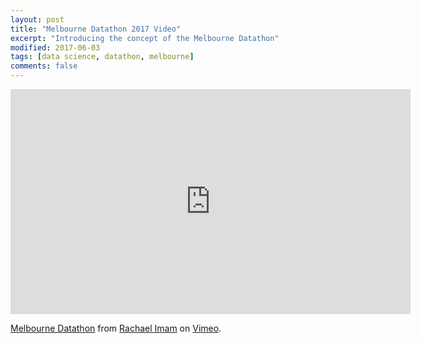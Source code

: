 ```yaml
---
layout: post
title: "Melbourne Datathon 2017 Video"
excerpt: "Introducing the concept of the Melbourne Datathon"
modified: 2017-06-03
tags: [data science, datathon, melbourne]
comments: false
---
```


<iframe src="https://player.vimeo.com/video/219267678" width="640" height="360" frameborder="0" webkitallowfullscreen mozallowfullscreen allowfullscreen></iframe>
<p><a href="https://vimeo.com/219267678">Melbourne Datathon</a> from <a href="https://vimeo.com/user11079755">Rachael Imam</a> on <a href="https://vimeo.com">Vimeo</a>.</p>
